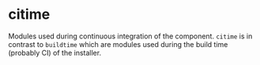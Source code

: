 # citime

Modules used during continuous integration of the component.
`citime` is in contrast to `buildtime` which are modules
used during the build time (probably CI) of the installer.
